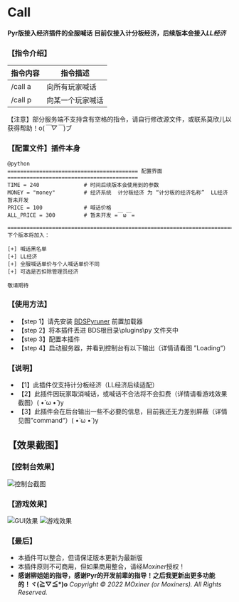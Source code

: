# Call
**Pyr版接入经济插件的全服喊话** 
**目前仅接入计分板经济，后续版本会接入*LL经济***
### 【指令介绍】
| 指令内容|	指令描述
----|----|
|/call a|	向所有玩家喊话
|/call p|	向某一个玩家喊话
【注意】部分服务端不支持含有空格的指令，请自行修改源文件，或联系莫欣儿以获得帮助！o(*￣▽￣*)ブ
### 【配置文件】插件本身

```
@python
========================================= 配置界面 =========================================
TIME = 240              # 时间后续版本会使用到的参数
MONEY = "money"         # 经济系统  计分板经济 为 “计分板的经济名称”  LL经济暂未开发
PRICE = 100             # 喊话价格
ALL_PRICE = 300         # 暂未开发 =￣ω￣=
 ===========================================================================================
下个版本将加入：

[+] 喊话黑名单
[+] LL经济
[+] 全服喊话单价与个人喊话单价不同
[+] 可选是否扣除管理员经济

敬请期待

```
### 【使用方法】
   * 【step 1】请先安装 [BDSPyruner](https://github.com/WillowSauceR/BDSpyrunner/invitations)
 前置加载器
   * 【step 2】将本插件丢进 BDS根目录\plugins\py 文件夹中
   * 【step 3】配置本插件 
   * 【step 4】启动服务器，并看到控制台有以下输出（详情请看图 ”Loading“）

### 【说明】
 * 【1】此插件仅支持计分板经济（LL经济后续适配）
 * 【2】此插件因玩家取消喊话，或喊话不合法将不会扣费（详情请看游戏效果截图）( •̀ ω •́ )y
 * 【3】此插件会在后台输出一些不必要的信息，目前我还无力差别屏蔽（详情见图”command“）( •̀ ω •́ )y

## 【效果截图】
### 【控制台效果】
![控制台截图](https://s4.ax1x.com/2022/01/25/7H912Q.png)
### 【游戏效果】
![GUI效果](https://s4.ax1x.com/2022/01/25/7H9fPO.png)
![游戏效果](https://s4.ax1x.com/2022/01/25/7H9qdP.png)

### 【最后】
* 本插件可以整合，但请保证版本更新为最新版
* 本插件原则不可商用，但如果商用整合，请经*Moxiner*授权！
* **感谢柳姐姐的指导，感谢Pyr的开发前辈的指导！之后我更新出更多功能的！ヾ(≧▽≦*)o** 
    *Copyright © 2022 MOxiner (or Moxiners). All Rights Reserved.*


